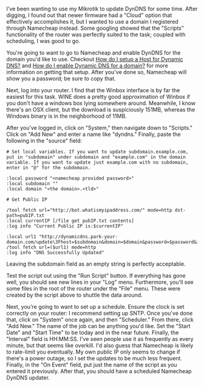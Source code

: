 <!-- 
.. title: Namecheap DynDNS with a Mikrotik
.. slug: namecheap-dyndns-with-a-mikrotik
.. date: 2014-09-09 04:44:24 UTC
.. tags: Mikrotik, Networking, DynDNS
.. link: 
.. description: 
.. type: text
-->

I've been wanting to use my Mikrotik to update DynDNS for some time. After digging, I found out that newer firmware had a "Cloud" option that effectively accomplishes it, but I wanted to use a domain I registered through Namecheap instead. Some googling showed that the "Scripts" functionality of the router was perfectly suited to the task; coupled with scheduling, I was good to go.

You're going to want to go to Namecheap and enable DynDNS for the domain you'd like to use. Checkout [How do I setup a Host for Dynamic DNS?](https://www.namecheap.com/support/knowledgebase/article.aspx/43/11/how-do-i-setup-a-host-for-dynamic-dns) and [How do I enable Dynamic DNS for a domain?](https://www.namecheap.com/support/knowledgebase/article.aspx/595/11/how-do-i-enable-dynamic-dns-for-a-domain) for more information on getting that setup. After you've done so, Namecheap will show you a password; be sure to copy that.

<!-- TEASER_END -->

Next, log into your router. I find that the Winbox interface is by far the easiest for this task. WINE does a pretty good approximation of Winbox if you don't have a windows box lying somewhere around. Meanwhile, I know there's an OSX client, but the download is suspiciously 151MB, whereas the Windows binary is in the neighborhood of 11MB.

After you've logged in, click on "System," then navigate down to "Scripts." Click on "Add New" and enter a name like "dyndns." Finally, paste the following in the "source" field:

    # Set local variables. If you want to update subdomain.example.com, put in "subdomain" under subdomain and "example.com" in the domain variable. If you want to update just example.com with no subdomain, enter in "@" for the subdomain.
    
    :local password "<namecheap provided password>"
    :local subdomain ""
    :local domain "<the domain>.<tld>"
    
    # Get Public IP
    
    /tool fetch url="http://bot.whatismyipaddress.com/" mode=http dst-path=pubIP.txt
    :local currentIP [/file get pubIP.txt contents]
    :log info "Current Public IP is:$currentIP"
    
    :local url1 "http://dynamicdns.park-your-domain.com/update\3Fhost=$subdomain&domain=$domain&password=$password&ip=$currentIP"
    /tool fetch url=($url1) mode=http
    :log info "DNS Successfully Updated"

Leaving the subdomain field as an empty string is perfectly acceptable.

Test the script out using the "Run Script" button. If everything has gone well, you should see new lines in your "Log" menu. Furthermore, you'll see some files in the root of the router under the "File" menu. These were created by the script above to shuttle the data around.

Next, you're going to want to set up a schedule. Ensure the clock is set correctly on your router: I recommend setting up SNTP. Once you've done that, click on "System" once again, and then "Scheduler." From there, click "Add New." The name of the job can be anything you'd like. Set the "Start Date" and "Start Time" to be today and in the near future. Finally, the "Interval" field is HH:MM:SS. I've seen people use it as frequently as every minute, but that seems like overkill. I'd also guess that Namecheap is likely to rate-limit you eventually. My own public IP only seems to change if there's a power outage, so I set the updates to be much less frequent. Finally, in the "On Event" field, put just the name of the script as you entered it previously. After that, you should have a scheduled Namecheap DynDNS updater.

